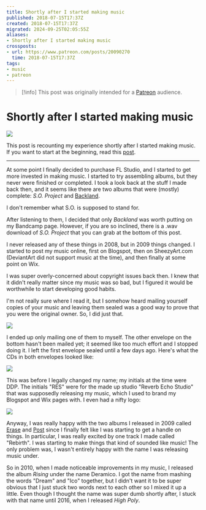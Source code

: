 ```yaml
---
title: Shortly after I started making music
published: 2018-07-15T17:37Z
created: 2018-07-15T17:37Z
migrated: 2024-09-25T02:05:55Z
aliases:
- Shortly after I started making music
crossposts:
- url: https://www.patreon.com/posts/20090270
  time: 2018-07-15T17:37Z
tags:
- music
- patreon
---
```


> [!info]
> This post was originally intended for a [Patreon](../tags/patreon.md) audience.

# Shortly after I started making music

![](201807151737-backland.png)

This post is recounting my experience shortly after I started making music. If you want to start at the beginning, read this [post](201804190802.md).

---

At some point I finally decided to purchase FL Studio, and I started to get more invested in making music. I started to try assembling albums, but they never were finished or completed. I took a look back at the stuff I made back then, and it seems like there are two albums that were (mostly) complete: _S.O. Project_ and [Backland](http://music.exodrifter.space/album/backland).

I don't remember what S.O. is supposed to stand for.

After listening to them, I decided that only _Backland_ was worth putting on my Bandcamp page. However, if you are so inclined, there is a .wav download of _S.O. Project_ that you can grab at the bottom of this post.

I never released any of these things in 2008, but in 2009 things changed. I started to post my music online, first on Blogspot, then on SheezyArt.com (DeviantArt did not support music at the time), and then finally at some point on Wix.

I was super overly-concerned about copyright issues back then. I knew that it didn't really matter since my music was so bad, but I figured it would be worthwhile to start developing good habits.

I'm not really sure where I read it, but I somehow heard mailing yourself copies of your music and leaving them sealed was a good way to prove that you were the original owner. So, I did just that.

![](201807151737-1.png)

I ended up only mailing one of them to myself. The other envelope on the bottom hasn't been mailed yet; it seemed like too much effort and I stopped doing it. I left the first envelope sealed until a few days ago. Here's what the CDs in both envelopes looked like:

![](201807151737-2.png)

This was before I legally changed my name; my initials at the time were DDP. The initials "RES" were for the made up studio "Reverb Echo Studio" that was supposedly releasing my music, which I used to brand my Blogspot and Wix pages with. I even had a nifty logo:

![](201807151737-3.png)

Anyway, I was really happy with the two albums I released in 2009 called [Erase](https://exodrifter.bandcamp.com/album/erase) and [Post](https://exodrifter.bandcamp.com/album/post-2) since I finally felt like I was starting to get a handle on things. In particular, I was really excited by one track I made called "Rebirth". I was starting to make things that kind of sounded like music! The only problem was, I wasn't entirely happy with the name I was releasing music under.

So in 2010, when I made noticeable improvements in my music, I released the album _Rising_ under the name Deramico. I got the name from mashing the words "Dream" and "Ico" together, but I didn't want it to be super obvious that I just stuck two words next to each other so I mixed it up a little. Even though I thought the name was super dumb shortly after, I stuck with that name until 2016, when I released _High Poly_.